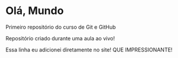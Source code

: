 # Olá, Mundo
Primeiro repositório do curso de Git e GitHub

Repositório criado durante uma aula ao vivo!

Essa linha eu adicionei diretamente no site! QUE IMPRESSIONANTE!
